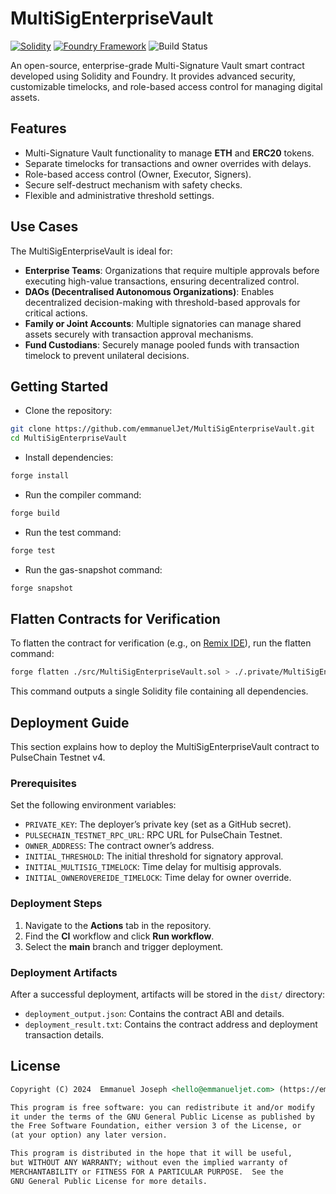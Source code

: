 # MultiSigEnterpriseVault

[![Solidity](https://img.shields.io/badge/Solidity-363636.svg?logo=solidity&logoColor=white)](https://soliditylang.org)
[![Foundry Framework](https://custom-icon-badges.demolab.com/badge/Foundry-E8E8E8.svg?logo=foundry)](https://getfoundry.sh)
![Build Status](https://github.com/emmanuelJet/MultiSigEnterpriseVault/actions/workflows/ci.yml/badge.svg?branch=main)

An open-source, enterprise-grade Multi-Signature Vault smart contract developed using Solidity and Foundry. It provides advanced security, customizable timelocks, and role-based access control for managing digital assets.

## Features

- Multi-Signature Vault functionality to manage **ETH** and **ERC20** tokens.
- Separate timelocks for transactions and owner overrides with delays.
- Role-based access control (Owner, Executor, Signers).
- Secure self-destruct mechanism with safety checks.
- Flexible and administrative threshold settings.

## Use Cases

The MultiSigEnterpriseVault is ideal for:

- **Enterprise Teams**: Organizations that require multiple approvals before executing high-value transactions, ensuring decentralized control.
- **DAOs (Decentralised Autonomous Organizations)**: Enables decentralized decision-making with threshold-based approvals for critical actions.
- **Family or Joint Accounts**: Multiple signatories can manage shared assets securely with transaction approval mechanisms.
- **Fund Custodians**: Securely manage pooled funds with transaction timelock to prevent unilateral decisions.

## Getting Started

- Clone the repository:

```bash
git clone https://github.com/emmanuelJet/MultiSigEnterpriseVault.git
cd MultiSigEnterpriseVault
```

- Install dependencies:

```bash
forge install
```

- Run the compiler command:

```bash
forge build
```

- Run the test command:

```bash
forge test
```

- Run the gas-snapshot command:

```bash
forge snapshot
```

## Flatten Contracts for Verification

To flatten the contract for verification (e.g., on [Remix IDE](https://remix.ethereum.org/)), run the flatten command:

```bash
forge flatten ./src/MultiSigEnterpriseVault.sol > ./.private/MultiSigEnterpriseVault.sol
```

This command outputs a single Solidity file containing all dependencies.

## Deployment Guide

This section explains how to deploy the MultiSigEnterpriseVault contract to PulseChain Testnet v4.

### Prerequisites

Set the following environment variables:

- `PRIVATE_KEY`: The deployer’s private key (set as a GitHub secret).
- `PULSECHAIN_TESTNET_RPC_URL`: RPC URL for PulseChain Testnet.
- `OWNER_ADDRESS`: The contract owner’s address.
- `INITIAL_THRESHOLD`: The initial threshold for signatory approval.
- `INITIAL_MULTISIG_TIMELOCK`: Time delay for multisig approvals.
- `INITIAL_OWNEROVEREIDE_TIMELOCK`: Time delay for owner override.

### Deployment Steps

1. Navigate to the **Actions** tab in the repository.
2. Find the **CI** workflow and click **Run workflow**.
3. Select the **main** branch and trigger deployment.

### Deployment Artifacts

After a successful deployment, artifacts will be stored in the `dist/` directory:

- `deployment_output.json`: Contains the contract ABI and details.
- `deployment_result.txt`: Contains the contract address and deployment transaction details.

## License

```md
Copyright (C) 2024  Emmanuel Joseph <hello@emmanueljet.com> (https://emmanueljet.com)

This program is free software: you can redistribute it and/or modify
it under the terms of the GNU General Public License as published by
the Free Software Foundation, either version 3 of the License, or
(at your option) any later version.

This program is distributed in the hope that it will be useful,
but WITHOUT ANY WARRANTY; without even the implied warranty of
MERCHANTABILITY or FITNESS FOR A PARTICULAR PURPOSE.  See the
GNU General Public License for more details.
```
